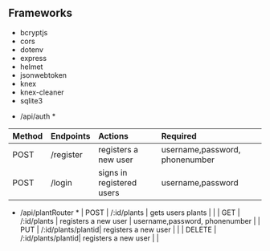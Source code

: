 ## Frameworks

- bcryptjs
- cors
- dotenv
- express
- helmet
- jsonwebtoken
- knex
- knex-cleaner
- sqlite3

* /api/auth \*

| Method | Endpoints | Actions                   | Required                       |
| :----- | :-------- | :------------------------ | :----------------------------- |
| POST   | /register | registers a new user      | username,password, phonenumber |
| POST   | /login    | signs in registered users | username,password              |

- /api/plantRouter \*
  | POST | /:id/plants | gets users plants | |
  | GET | /:id/plants | registers a new user | username,password, phonenumber |
  | PUT | /:id/plants/plantid| registers a new user | |
  | DELETE | /:id/plants/plantid| registers a new user | |
